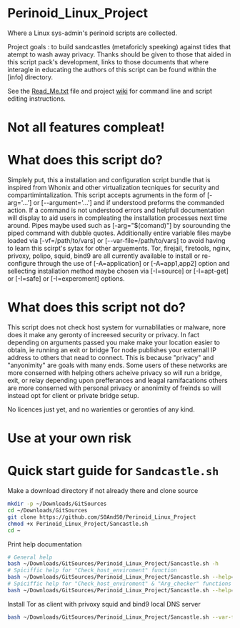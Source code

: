 # Perinoid_Linux_Project
Where a Linux sys-admin's perinoid scripts are collected.

Project goals : to build sandcastles (metaforicly speeking) against tides that atempt to wash away privacy.
Thanks should be given to those that aided in this script pack's development, links to those documents that
where interagle in educating the authors of this script can be found within the [info] directory. 

See the [Read_Me.txt](https://github.com/S0AndS0/Perinoid_Linux_Project/blob/master/Read_Me.txt) file and project [wiki](https://github.com/S0AndS0/Perinoid_Linux_Project/wiki) for command line and script editing instructions.

# Not all features compleat!

# What does this script do?

Simplely put, this a installation and configuration script bundle that is inspired from Whonix and other 
virtualization tecniques for security and compartimintalization. This script accepts agruments in the 
form of [-arg='...'] or [--argument='...'] and if understood preforms the commanded action. If a command 
is not understood errors and helpfull documentation will display to aid users in compleating the installation 
processes next time around. Pipes maybe used such as [-arg="$(comand)"] by sourounding the piped command 
with dubble quotes. Additionally entire variable files maybe loaded via [-vf=/path/to/vars] or 
[--var-file=/path/to/vars] to avoid having to learn this scirpt's sytax for other arguements. Tor, firejail, 
firetools, nginx, privoxy, polipo, squid, bind9 are all currently available to install or re-configure 
through the use of [-A=application] or [-A=app1,app2] option and sellecting installation method maybe 
chosen via [-I=source] or [-I=apt-get] or [-I=safe] or [-I=experoment] options.

# What does this script not do?

This script does not check host system for vurnablilaties or malware, nore does it make any geronty of 
increesed security or privacy. In fact depending on arguments passed you make make your location easier 
to obtain, ie running an exit or bridge Tor node publishes your externall IP address to others that nead 
to connect. This is because "privacy" and "anyonimity" are goals with many ends. Some users of these 
networks are more conserned with helping others acheive privacy so will run a bridge, exit, or relay 
depending upon prefferances and leagal ramifacations others are more conserned with personal privacy or 
anonimity of freinds so will instead opt for client or private bridge setup.

No licences just yet, and no warienties or geronties of any kind.

# Use at your own risk

# Quick start guide for `Sandcastle.sh`

Make a download directory if not already there and clone source

```bash
mkdir -p ~/Downloads/GitSources
cd ~/Downloads/GitSources
git clone https://github.com/S0AndS0/Perinoid_Linux_Project
chmod +x Perinoid_Linux_Project/Sancastle.sh
cd ~
```

Print help documentation

```bash
# General help
bash ~/Downloads/GitSources/Perinoid_Linux_Project/Sancastle.sh -h
# Spiciffic help for "Check_host_enviroment" function
bash ~/Downloads/GitSources/Perinoid_Linux_Project/Sancastle.sh --help=Check_host_enviroment
# Spiciffic help for "Check_host_enviroment" & "Arg_checker" functions
bash ~/Downloads/GitSources/Perinoid_Linux_Project/Sancastle.sh --help=Check_host_enviroment,Arg_checker
```

Install Tor as client with privoxy squid and bind9 local DNS server

```bash
bash ~/Downloads/GitSources/Perinoid_Linux_Project/Sancastle.sh --var-file='client_tor_install_vars.sh'
```

